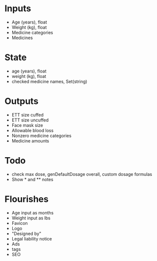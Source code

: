 # Inputs

- Age (years), float
- Weight (kg), float
- Medicine categories
- Medicines

# State

- age (years), float
- weight (kg), float
- checked medicine names, Set(string)

# Outputs

- ETT size cuffed
- ETT size uncuffed
- Face mask size
- Allowable blood loss
- Nonzero medicine categories
- Medicine amounts

# Todo

- check max dose, genDefaultDosage overall, custom dosage formulas
- Show \* and \*\* notes

# Flourishes

- Age input as months
- Weight input as lbs
- Favicon
- Logo
- "Designed by"
- Legal liability notice
- Ads
- <meta> tags
- SEO
